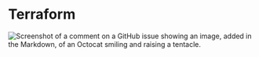 # Terraform
![Screenshot of a comment on a GitHub issue showing an image, added in the Markdown, of an Octocat smiling and raising a tentacle.]([https://myoctocat.com/assets/images/base-octocat.svg](https://www.devopsschool.com/blog/wp-content/uploads/2023/04/terraform-workflow-1-1024x512.jpg)https://www.devopsschool.com/blog/wp-content/uploads/2023/04/terraform-workflow-1-1024x512.jpg)
